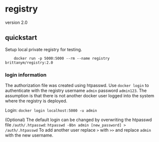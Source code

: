 # registry
version 2.0

## quickstart
Setup local private registry for testing.
```
    docker run -p 5000:5000 --rm --name registry brittanym/registry:2.0
```

### login information
The authorization file was created using htpasswd. Use `docker login` to authenticate with the registry username `admin` password `admin123`. The assumption is that there is not another docker user logged into the system where the registry is deployed.

Login:
```docker login localhost:5000 -u admin```

(Optional) The default login can be changed by overwriting the htpasswd file `/auth/.htpasswd`:
```htpasswd -Bbn admin [new_password] > /auth/.htpasswd```
To add another user replace `>` with `>>` and replace `admin` with the new username.
